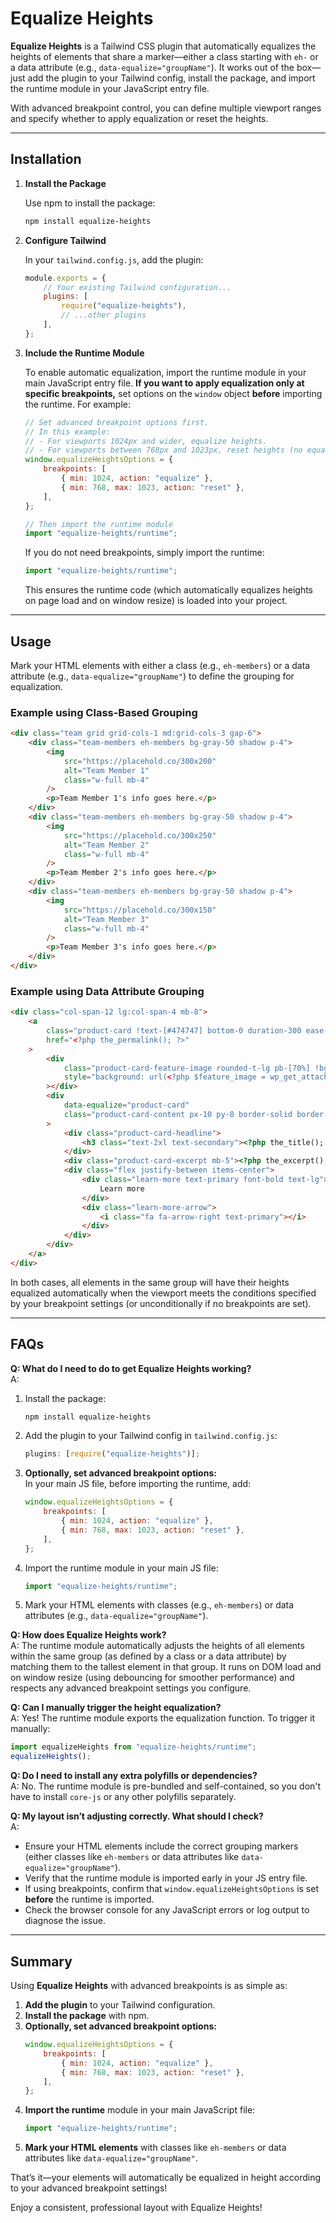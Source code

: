 # Equalize Heights

**Equalize Heights** is a Tailwind CSS plugin that automatically equalizes the heights of elements that share a marker—either a class starting with `eh-` or a data attribute (e.g., `data-equalize="groupName"`). It works out of the box—just add the plugin to your Tailwind config, install the package, and import the runtime module in your JavaScript entry file.

With advanced breakpoint control, you can define multiple viewport ranges and specify whether to apply equalization or reset the heights.

---

## Installation

1. **Install the Package**

    Use npm to install the package:

    ```bash
    npm install equalize-heights
    ```

2. **Configure Tailwind**

    In your `tailwind.config.js`, add the plugin:

    ```js
    module.exports = {
    	// Your existing Tailwind configuration...
    	plugins: [
    		require("equalize-heights"),
    		// ...other plugins
    	],
    };
    ```

3. **Include the Runtime Module**

    To enable automatic equalization, import the runtime module in your main JavaScript entry file. **If you want to apply equalization only at specific breakpoints,** set options on the `window` object **before** importing the runtime. For example:

    ```js
    // Set advanced breakpoint options first.
    // In this example:
    // - For viewports 1024px and wider, equalize heights.
    // - For viewports between 768px and 1023px, reset heights (no equalization).
    window.equalizeHeightsOptions = {
    	breakpoints: [
    		{ min: 1024, action: "equalize" },
    		{ min: 768, max: 1023, action: "reset" },
    	],
    };

    // Then import the runtime module
    import "equalize-heights/runtime";
    ```

    If you do not need breakpoints, simply import the runtime:

    ```js
    import "equalize-heights/runtime";
    ```

    This ensures the runtime code (which automatically equalizes heights on page load and on window resize) is loaded into your project.

---

## Usage

Mark your HTML elements with either a class (e.g., `eh-members`) or a data attribute (e.g., `data-equalize="groupName"`) to define the grouping for equalization.

### Example using Class-Based Grouping

```html
<div class="team grid grid-cols-1 md:grid-cols-3 gap-6">
	<div class="team-members eh-members bg-gray-50 shadow p-4">
		<img
			src="https://placehold.co/300x200"
			alt="Team Member 1"
			class="w-full mb-4"
		/>
		<p>Team Member 1's info goes here.</p>
	</div>
	<div class="team-members eh-members bg-gray-50 shadow p-4">
		<img
			src="https://placehold.co/300x250"
			alt="Team Member 2"
			class="w-full mb-4"
		/>
		<p>Team Member 2's info goes here.</p>
	</div>
	<div class="team-members eh-members bg-gray-50 shadow p-4">
		<img
			src="https://placehold.co/300x150"
			alt="Team Member 3"
			class="w-full mb-4"
		/>
		<p>Team Member 3's info goes here.</p>
	</div>
</div>
```

### Example using Data Attribute Grouping

```html
<div class="col-span-12 lg:col-span-4 mb-8">
	<a
		class="product-card !text-[#474747] bottom-0 duration-300 ease-in-out hover:bottom-2 transition-all relative"
		href="<?php the_permalink(); ?>"
	>
		<div
			class="product-card-feature-image rounded-t-lg pb-[70%] !bg-cover !bg-center"
			style="background: url(<?php $feature_image = wp_get_attachment_image_url(get_post_thumbnail_id($post), 'large'); echo $feature_image; ?>);"
		></div>
		<div
			data-equalize="product-card"
			class="product-card-content px-10 py-8 border-solid border-[#C6C6CD] border-[1px] rounded-b-lg"
		>
			<div class="product-card-headline">
				<h3 class="text-2xl text-secondary"><?php the_title(); ?></h3>
			</div>
			<div class="product-card-excerpt mb-5"><?php the_excerpt(); ?></div>
			<div class="flex justify-between items-center">
				<div class="learn-more text-primary font-bold text-lg">
					Learn more
				</div>
				<div class="learn-more-arrow">
					<i class="fa fa-arrow-right text-primary"></i>
				</div>
			</div>
		</div>
	</a>
</div>
```

In both cases, all elements in the same group will have their heights equalized automatically when the viewport meets the conditions specified by your breakpoint settings (or unconditionally if no breakpoints are set).

---

## FAQs

**Q: What do I need to do to get Equalize Heights working?**  
A:

1. Install the package:
    ```bash
    npm install equalize-heights
    ```
2. Add the plugin to your Tailwind config in `tailwind.config.js`:
    ```js
    plugins: [require("equalize-heights")];
    ```
3. **Optionally, set advanced breakpoint options:**  
   In your main JS file, before importing the runtime, add:
    ```js
    window.equalizeHeightsOptions = {
    	breakpoints: [
    		{ min: 1024, action: "equalize" },
    		{ min: 768, max: 1023, action: "reset" },
    	],
    };
    ```
4. Import the runtime module in your main JS file:
    ```js
    import "equalize-heights/runtime";
    ```
5. Mark your HTML elements with classes (e.g., `eh-members`) or data attributes (e.g., `data-equalize="groupName"`).

**Q: How does Equalize Heights work?**  
A: The runtime module automatically adjusts the heights of all elements within the same group (as defined by a class or a data attribute) by matching them to the tallest element in that group. It runs on DOM load and on window resize (using debouncing for smoother performance) and respects any advanced breakpoint settings you configure.

**Q: Can I manually trigger the height equalization?**  
A: Yes! The runtime module exports the equalization function. To trigger it manually:

```js
import equalizeHeights from "equalize-heights/runtime";
equalizeHeights();
```

**Q: Do I need to install any extra polyfills or dependencies?**  
A: No. The runtime module is pre-bundled and self-contained, so you don't have to install `core-js` or any other polyfills separately.

**Q: My layout isn’t adjusting correctly. What should I check?**  
A:

-   Ensure your HTML elements include the correct grouping markers (either classes like `eh-members` or data attributes like `data-equalize="groupName"`).
-   Verify that the runtime module is imported early in your JS entry file.
-   If using breakpoints, confirm that `window.equalizeHeightsOptions` is set **before** the runtime is imported.
-   Check the browser console for any JavaScript errors or log output to diagnose the issue.

---

## Summary

Using **Equalize Heights** with advanced breakpoints is as simple as:

1. **Add the plugin** to your Tailwind configuration.
2. **Install the package** with npm.
3. **Optionally, set advanced breakpoint options:**
    ```js
    window.equalizeHeightsOptions = {
    	breakpoints: [
    		{ min: 1024, action: "equalize" },
    		{ min: 768, max: 1023, action: "reset" },
    	],
    };
    ```
4. **Import the runtime** module in your main JavaScript file:
    ```js
    import "equalize-heights/runtime";
    ```
5. **Mark your HTML elements** with classes like `eh-members` or data attributes like `data-equalize="groupName"`.

That’s it—your elements will automatically be equalized in height according to your advanced breakpoint settings!

Enjoy a consistent, professional layout with Equalize Heights!

